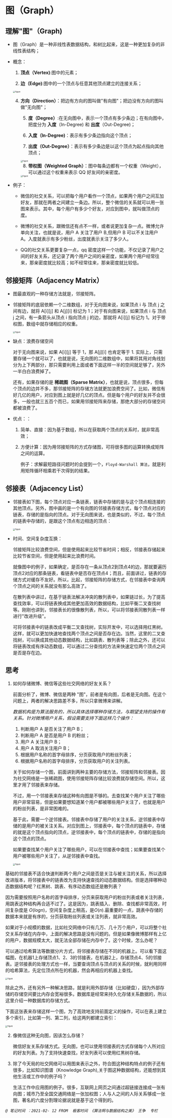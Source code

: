 # 图（Graph）



## 理解"图"（Graph)

- 图（Graph）是一种非线性表数据结构，和树比起来，这是一种更加复杂的非线性表结构；

- 概念：

  1. **顶点（Vertex)**:图中的元素；

  2. **边（Edge)**:图中的一个顶点与任意其他顶点建立的连接关系；

  <img src="../Resources1/91.jpg" alt="Figure" style="zoom:40%;" />


  4. **方向（Direction）**：把边有方向的图叫做"有向图"；把边没有方向的图叫做"无向图"；

	 5. **度（Degree）**:在无向图中，表示一个顶点有多少条边；在有向图中，把度分为 **入度**（In-Degree) 和 **出度**（Out-Degree)；

	 6. **入度（In-Degree)**：表示有多少条边指向这个顶点；

	 7. **出度（Out-Degree）**：表示有多少条边是以这个顶点为起点指向其他顶点；

     <img src="../Resources1/92.jpg" alt="Figure" style="zoom:40%;" />

	 8. **带权图（Weighted Graph）**：图中每条边都有一个权重（Weight），可以通过这个权重来表示 QQ 好友间的亲密度。

     

     <img src="../Resources1/93.jpg" alt="Figure" style="zoom:40%;" />

     



- 例子：

  - 微信的社交关系，可以把每个用户看作一个顶点，如果两个用户之间互加好友，那就在两者之间建立一条边。所以，整个微信的关系就可以用一张图来表示。其中，每个用户有多少个好友，对应到图中，就叫做顶点的度。

    

  - 微博的社交关系，跟微信还有点不一样，或者说更加复杂一点。微博允许单向关注，也就是说，用户 A 关注了用户 B,但用户 B 可以不关注用户 A。入度就表示有多少粉丝，出度就表示关注了多少人。

    

  - QQ的社交关系更要复杂一点，qq 密度这样一个功能，不仅记录了用户之间的好友关系，还记录了两个用户之间的亲密度，如果两个用户经常往来，那亲密度就比较高；如不经常往来，那亲密度就比较低。



## 邻接矩阵（Adjacency Matrix）

- 图最直观的一种存储方法就是，邻接矩阵。

- 邻接矩阵的底层依赖一个二维数组，对于无向图来说，如果顶点 i 与 顶点 j 之间有边，就将 A\[i][j] 和 A\[j][i] 标记为 1；对于有向图来说，如果顶点 i 与 顶点 j 之间，有一条箭头从顶点 i 指向顶点 j 的边，那就将 A\[i][j] 标记为 1。对于带权图，数组中就存储相应的权重。

  <img src="../Resources1/94.jpg" alt="Figure" style="zoom:40%;" />

- 缺点：浪费存储空间

  对于无向图来说，如果 A\[i][j] 等于 1，那 A\[j][i] 也肯定等于 1. 实际上，只需要存储一个就可以了，也就是说，无向图的二维数组中，如果将其用对角线划分为上下两部分，那只需要利用上面或者下面这样一半的空间就足够了，另外一半白白浪费掉了。

  还有，如果存储的是 **稀疏图（Sparse Matrix）**，也就是说，顶点很多，但每个顶点的边并不多，那邻接矩阵的存储方法就更加浪费空间了。比如，微信有好几亿的用户，对应到图上就是好几亿的顶点。但是每个用户的好友并不会很多，一般也就三五百个而已，如果用邻接矩阵来存储，那绝大部分的存储空间都被浪费了。

- 优点：：

  1. 简单、直接：因为基于数组，所以在获取两个顶点的关系时，就非常高效；

  1. 方便计算：因为用邻接矩阵的方式存储图，可将很多图的运算转换成矩阵之间的运算。

     例子：求解最短路径问题时的会提到一个，`Floyd-Warshall 算法`，就是利用矩阵循环相乘若干次得到的结果。

## 邻接表（Adjacency List）

- 邻接表如下图，每个顶点对应一条链表，链表中存储的是与这个顶点相连接的其他顶点。另外，图中画的是一个有向图的邻接表存储方式，每个顶点对应的链表，存储的是指向的顶点。对于无向图来说，也是类似的，不过，每个顶点的链表中存储的，是跟这个顶点有边相连的顶点：

  <img src="../Resources1/95.jpg" alt="Figure" style="zoom:40%;" />

- 时间、空间复杂度互换：

  邻接矩阵比较浪费空间，但是使用起来比较节省时间；相反，邻接表存储起来比较节省空间，但是使用起来比浪费时间。

  就像图中的例子，如果确定，是否存在一条从顶点2到顶点4的边，那就要遍历顶点2对应的那条链表，看链表中是否存在顶点4；而且，前面讲过，链表的存储方式对缓存不友好。所以，比起，邻接矩阵的存储方式，在邻接表中查询两个顶点之间的关系就没有那么高效了。

  在散列表中讲过，在基于链表法解决冲突的散列表中，如果链过长，为了提高查找效率，可以将链表换成其他更加高效的数据结构，比如平衡二叉查找树等。刚刚也讲到，邻接表长的很像散列表，所以，可以将邻接表同散列表一样进行"改进升级"。

  可将邻接表中的链表改成平衡二叉查找树，实际开发中，可以选择用红黑树。这样，就可以更加快速地查找两个顶点之间是否存在边。当然，这里的二叉查找树，可以换成其他动态数据结构，比如跳表、散列表等；除此之外，还可以将链表改成有序动态数组，可以通过二分查找的方法来快速定位两个顶点之间是否是存在边。



## 思考

1. 如何存储微博、微信等这些社交网络的好友关系？

   前面分析了，微博、微信是两种 "图"，前者是有向图，后者是无向图。在这个问题上，两者的解决思路差不多，所以只拿微博来讲解。

   *数据机构是为算法服务的，所以具体选择哪种存储方法，与期望支持的操作有关系。针对微博用户关系，假设需要支持下面这样几个操作：*

   1. 判断用户 A 是否关注了用户 B；
   1. 判断用户 A 是否是用户 B 的粉丝；
   1. 用户 A 关注用户 B；
   1. 用户 A 取消关注用户 B；
   1. 根据用户名称的首字母排序，分页获取用户的粉丝列表；
   1. 根据用户名称的首字母排序，分页获取用户的关注列表。

   关于如何存储一个图，前面讲到两种主要的存储方法，邻接矩阵和邻接表。因为社交网络是一张稀疏图，使用邻接矩阵存储比较浪费就存储空间。所以，这里才用了邻接表来存储。

   不过，用一个邻接表来存储这种有向图是不够的。去查找某个用户关注了哪些用户非常容易，但是如果要想知道某个用户都被哪些用户关注了，也就是用户的粉丝列表，是非常困难的。

   基于此，需要一个逆邻接表。邻接表中存储了用户的关注关系，逆邻接表中存储的是用户的被关注关系。对应到图上，邻接表中，每个顶点的链表中，存储的就是这个顶点指向的顶点，逆邻接表中，每个顶点的链表中，存储的是指向这个顶点的顶点。

   如果要查找某个用户关注了哪些用户，可以在邻接表中查找；如果要查找某个用户被哪些用户关注了，从逆邻接表中查找。

   <img src="../Resources1/96.jpg" alt="Figure" style="zoom:40%;" />

基础的邻接表不适合快速判断两个用户之间是否是关注与被关注的关系，所以选择改进版本，将邻接表中的链表改为支持快速查找的动态数据结构。但是选择哪种动态数据结构呢？红黑树、跳表、有序动态数组还是散列表？

因为需要按照用户名称的首字母排序，分页来获取用户的粉丝列表或者关注列表，用跳表这种结构再合适不过了。这是因为，跳表插入、删除、查找都非常高效，时间复杂度是 $O(logn)$，空间复杂度上稍高，是$O(n)$.最重要的一点，跳表中存储的数据本来就是有序的，分页获取粉丝列表或关注列表，就非常高效。

如果对于小规模的数据，比如社交网络中只有几万、几十万个用户，可以将整个社交关系存储在内存中，上面的解决思路是没有问题的。但是如果像微博那样有上亿的用户，数据规模太大，就无法全部存储在内存中了。这个时候，怎么办呢？

可以通过哈希算法等数据分片方式，将邻接表存储在不同的机器上。可以看下面这幅图，在机器1上存储顶点1、2、3的邻接表，在机器2上，存储顶点4、5的邻接表。逆邻接表的处理方式也一样，当要查询顶点与顶点的关系的时候，就利用同样的哈希算法，先定位顶点所在的机器，然会再相应的机器上查找。

<img src="../Resources1/97.jpg" alt="Figure" style="zoom:40%;" />

除此之外，还有另外一种解决思路，就是利用外部存储（比如硬盘），因为外部存储的存储空间要比内存会宽裕很多。数据库是经常来持久化存储关系数据的，所以这里介绍一种数据库的存储方式。

下面这张表来存储这样一个图，为了高效地支持前面定义的操作，可以在表上建立多个索引，比如第一列、第二列，给这两列都建立索引：

<img src="../Resources1/98.jpg" alt="Figure" style="zoom:40%;" />

2. 像微信这种无向图，因该怎么存储？

   微信好友关系存储方式。无向图，也可以使用邻接表的方式存储每个人所对应的好友列表。为了支持快速查找，好友列表可以使用红黑树存储。

2. 除了今天局的社交网络可以用图来表示之外，符合图这种结构特点的例子还有很多，比如知识图谱（Knowledge Graph),关于图这种数据结构，还能想到其他生活或工作中的例子吗？

   生活工作中应用图的例子。很多，互联网上网页之间通过超链接连接成一张有向图；城市乃至全国交通网络是一张加权图；人与人之间的人际关系够成一张图，著名的六度分割理论据说就是基于这个得到的。

*`@ 笔记时间 ：2021-02- 12 FROM	极客时间 《算法啊与数据结构之美》 王争  专栏`* 